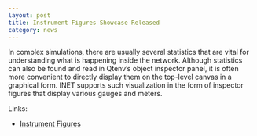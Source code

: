 ```yaml
---
layout: post
title: Instrument Figures Showcase Released
category: news
---
```


In complex simulations, there are usually several statistics that are
vital for understanding what is happening inside the network. Although
statistics can also be found and read in Qtenv’s object inspector panel,
it is often more convenient to directly display them on the top-level
canvas in a graphical form. INET supports such visualization in the
form of inspector figures that display various gauges and meters.

Links:
- [Instrument Figures](https://inet.omnetpp.org/docs/showcases/visualizer/instrumentfigures/doc/)